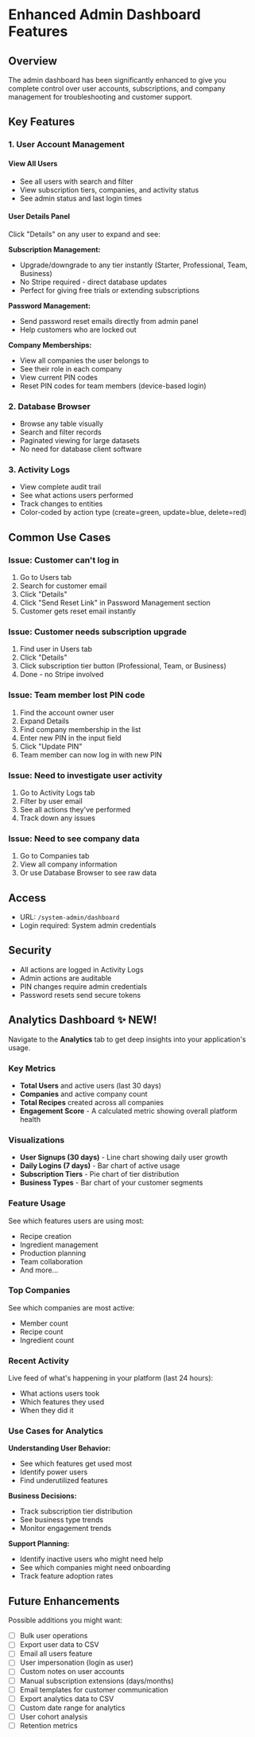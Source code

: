 # Enhanced Admin Dashboard Features

## Overview

The admin dashboard has been significantly enhanced to give you complete control over user accounts, subscriptions, and company management for troubleshooting and customer support.

## Key Features

### 1. User Account Management

#### View All Users
- See all users with search and filter
- View subscription tiers, companies, and activity status
- See admin status and last login times

#### User Details Panel
Click "Details" on any user to expand and see:

**Subscription Management:**
- Upgrade/downgrade to any tier instantly (Starter, Professional, Team, Business)
- No Stripe required - direct database updates
- Perfect for giving free trials or extending subscriptions

**Password Management:**
- Send password reset emails directly from admin panel
- Help customers who are locked out

**Company Memberships:**
- View all companies the user belongs to
- See their role in each company
- View current PIN codes
- Reset PIN codes for team members (device-based login)

### 2. Database Browser

- Browse any table visually
- Search and filter records
- Paginated viewing for large datasets
- No need for database client software

### 3. Activity Logs

- View complete audit trail
- See what actions users performed
- Track changes to entities
- Color-coded by action type (create=green, update=blue, delete=red)

## Common Use Cases

### Issue: Customer can't log in
1. Go to Users tab
2. Search for customer email
3. Click "Details"
4. Click "Send Reset Link" in Password Management section
5. Customer gets reset email instantly

### Issue: Customer needs subscription upgrade
1. Find user in Users tab
2. Click "Details"
3. Click subscription tier button (Professional, Team, or Business)
4. Done - no Stripe involved

### Issue: Team member lost PIN code
1. Find the account owner user
2. Expand Details
3. Find company membership in the list
4. Enter new PIN in the input field
5. Click "Update PIN"
6. Team member can now log in with new PIN

### Issue: Need to investigate user activity
1. Go to Activity Logs tab
2. Filter by user email
3. See all actions they've performed
4. Track down any issues

### Issue: Need to see company data
1. Go to Companies tab
2. View all company information
3. Or use Database Browser to see raw data

## Access

- URL: `/system-admin/dashboard`
- Login required: System admin credentials

## Security

- All actions are logged in Activity Logs
- Admin actions are auditable
- PIN changes require admin credentials
- Password resets send secure tokens

## Analytics Dashboard ✨ NEW!

Navigate to the **Analytics** tab to get deep insights into your application's usage.

### Key Metrics
- **Total Users** and active users (last 30 days)
- **Companies** and active company count
- **Total Recipes** created across all companies
- **Engagement Score** - A calculated metric showing overall platform health

### Visualizations
- **User Signups (30 days)** - Line chart showing daily user growth
- **Daily Logins (7 days)** - Bar chart of active usage
- **Subscription Tiers** - Pie chart of tier distribution
- **Business Types** - Bar chart of your customer segments

### Feature Usage
See which features users are using most:
- Recipe creation
- Ingredient management
- Production planning
- Team collaboration
- And more...

### Top Companies
See which companies are most active:
- Member count
- Recipe count
- Ingredient count

### Recent Activity
Live feed of what's happening in your platform (last 24 hours):
- What actions users took
- Which features they used
- When they did it

### Use Cases for Analytics

**Understanding User Behavior:**
- See which features get used most
- Identify power users
- Find underutilized features

**Business Decisions:**
- Track subscription tier distribution
- See business type trends
- Monitor engagement trends

**Support Planning:**
- Identify inactive users who might need help
- See which companies might need onboarding
- Track feature adoption rates

## Future Enhancements

Possible additions you might want:
- [ ] Bulk user operations
- [ ] Export user data to CSV
- [ ] Email all users feature
- [ ] User impersonation (login as user)
- [ ] Custom notes on user accounts
- [ ] Manual subscription extensions (days/months)
- [ ] Email templates for customer communication
- [ ] Export analytics data to CSV
- [ ] Custom date range for analytics
- [ ] User cohort analysis
- [ ] Retention metrics

